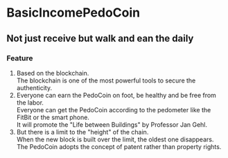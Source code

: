 # BasicIncomePedoCoin

## Not just receive but walk and ean the daily

### Feature
1. Based on the blockchain.<br>
    The blockchain is one of the most powerful tools to secure the authenticity.
2. Everyone can earn the PedoCoin on foot, be healthy and be free from the labor.<br>
    Everyone can get the PedoCoin according to the pedometer like the FitBit or the smart phone.<br>
    It will promote the "Life between Buildings" by Professor Jan Gehl.
3. But there is a limit to the "height" of the chain.<br>
    When the new block is built over the limit, the oldest one disappears.<br>
    The PedoCoin adopts the concept of patent rather than property rights.
